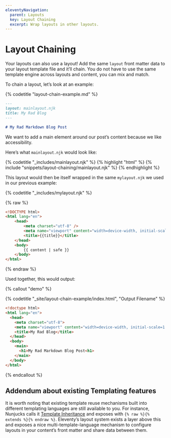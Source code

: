 ```yaml
---
eleventyNavigation:
  parent: Layouts
  key: Layout Chaining
  excerpt: Wrap layouts in other layouts.
---
```


# Layout Chaining

Your layouts can also use a layout! Add the same `layout` front matter data to your layout template file and it’ll chain. You do not have to use the same template engine across layouts and content, you can mix and match.

To chain a layout, let’s look at an example:

{% codetitle "layout-chain-example.md" %}

```markdown
---
layout: mainlayout.njk
title: My Rad Blog
---

# My Rad Markdown Blog Post
```

We want to add a main element around our post’s content because we like accessibility.

Here’s what `mainlayout.njk` would look like:

{% codetitle "_includes/mainlayout.njk" %}
{% highlight "html" %}
{% include "snippets/layout-chaining/mainlayout.njk" %}
{% endhighlight %}

This layout would then be itself wrapped in the same `mylayout.njk` we used in our previous example:

{% codetitle "_includes/mylayout.njk" %}

{% raw %}

```html
<!DOCTYPE html>
<html lang="en">
	<head>
		<meta charset="utf-8" />
		<meta name="viewport" content="width=device-width, initial-scale=1.0" />
		<title>{{title}}</title>
	</head>
	<body>
		{{ content | safe }}
	</body>
</html>
```

{% endraw %}

Used together, this would output:

{% callout "demo" %}

{% codetitle "_site/layout-chain-example/index.html", "Output Filename" %}

```html
<!doctype html>
<html lang="en">
  <head>
    <meta charset="utf-8">
    <meta name="viewport" content="width=device-width, initial-scale=1.0">
    <title>My Rad Blog</title>
  </head>
  <body>
    <main>
      <h1>My Rad Markdown Blog Post<h1>
    </main>
  </body>
</html>
```

{% endcallout %}

## Addendum about existing Templating features

It is worth noting that existing template reuse mechanisms built into different templating languages are still available to you. For instance, Nunjucks calls it [Template Inheritance](https://mozilla.github.io/nunjucks/templating.html#template-inheritance) and exposes with `{% raw %}{% extends %}{% endraw %}`. Eleventy’s layout system exists a layer above this and exposes a nice multi-template-language mechanism to configure layouts in your content’s front matter and share data between them.
